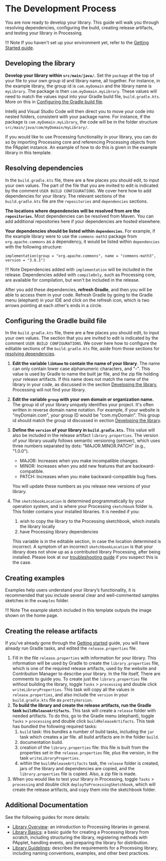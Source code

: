 # The Development Process

You are now ready to develop your library. This guide will walk you through resolving dependencies, configuring the build, creating release artifacts, and testing your library in Processing.

!!! Note
    If you haven't set up your environment yet, refer to the [Getting Started guide](getting-started.md).


## Developing the library
**Develop your library within `src/main/java/`.** Set the `package` at the top of your file to your
own group id and library name, all together. For instance, in the example library, the group id is
`com.myDomain` and the library name is `myLibrary`. The package is then `com.myDomain.myLibrary`.
These values will need to match the values input into your Gradle build file, `build.gradle.kts`.
More on this in [Configuring the Gradle build file](#configuring-the-gradle-build-file).

Intellij and Visual Studio Code will then direct you to move your code into nested folders, consistent
with your package name. For instance, if the package is `com.myDomain.myLibrary`, the code will
be in the folder structure `src/main/java/com/myDomain/myLibrary/`.

If you would like to use Processing functionality in your library, you can do so by importing Processing core
and referencing Processing objects from the PApplet instance. An example of how to do this is given in the
example library in this template.

## Resolving dependencies
In the `build.gradle.kts` file, there are a few places you should edit, to input your own values.
The part of the file that you are invited to edit is indicated by the comment 
`USER BUILD CONFIGURATIONS`. We cover here how to add dependencies for your library. The relevant
sections of the `build.gradle.kts` file are the `repositories` and `dependencies` sections.

**The locations where dependencies will be resolved from are the `repositories`.** Most
dependencies can be resolved from Maven. You can add additional repositories here if
your dependencies are hosted elsewhere. 

**Your dependencies should be listed within `dependencies`.** For example, if the example library
were to use the `commons-math3` package from `org.apache.commons` as a dependency, it would be listed within `dependencies` with the following structure:

```
implementation(group = "org.apache.commons", name = "commons-math3", version = "3.6.1")
```

!!! Note
    Dependencies added with `implementation` will be included in the release. Dependencies
    added with `compileOnly`, such as Processing core, are available for compilation, but won't
    be included in the release.

After you add these dependencies, **refresh Gradle**, and then you will be able to access them
in your code. Refresh Gradle by going to the Gradle menu (elephant) in your IDE
and click on the refresh icon, which is two arrows pointing at each other's ends in a circle.


## Configuring the Gradle build file
In the `build.gradle.kts` file, there are a few places you should edit, to input your own values.
The section that you are invited to edit is indicated by the comment `USER BUILD CONFIGURATIONS`.
We cover here how to configure the editable sections of the `build.gradle.kts` file, aside from
those sections for [resolving dependencies](#resolving-dependencies).

1.  **Edit the variable `libName` to contain the name of your library**. The name can only contain
    lower case alphanumeric characters, and "-". 
    This value is used by Gradle to name the built jar file, and the zip file holding
    your release artifacts. If this name does not match the name of the library in your code, 
    as discussed in the section [Developing the library](#developing-the-library),
    Processing will not find your library.
2.  **Edit the variable `group` with your own domain or organization name.** The group id 
    of your library uniquely identifies your project. It's often written in reverse domain name 
    notation. For example, if your website is "myDomain.com", your group ID would be 
    "com.myDomain". This group id should match the group id discussed in 
    section [Developing the library](#developing-the-library).
3.  **Define the `version` of your library in `build.gradle.kts`.** This value will also be
    included in the release artifact `library.properties`. The version of your library usually 
    follows semantic versioning (semver), which uses three numbers separated by dots: 
    "MAJOR.MINOR.PATCH" (e.g., "1.0.0"). 

    - MAJOR: Increases when you make incompatible changes.
    - MINOR: Increases when you add new features that are backward-compatible.
    - PATCH: Increases when you make backward-compatible bug fixes.

    You will update these numbers as you release new versions of your library.

4.  The `sketchbookLocation` is determined programmatically by your operation system, and is
    where your Processing `sketchbook` folder is. This folder contains your installed libraries.
    It is needed if you:

    1. wish to copy the library to the Processing sketchbook, which installs the library locally
    2. have Processing library dependencies
   
    This variable is in the editable section, in case the location determined is incorrect. A 
    symptom of an incorrect `sketchbookLocation` is that your library does not show up as a
    contributed library Processing, after being installed. Please look at our 
    [troubleshooting guide](troubleshooting.md) if you suspect this is the case.
 
## Creating examples
Examples help users understand your library’s functionality, it is recommended that you include several clear and well-commented samples sketches in the `examples` folder.

!!! Note
    The example sketch included in this template outputs the image shown on the home page.

## Creating the release artifacts
If you've already gone through the [Getting started](getting-started.md#first-steps) guide, you will have
already run Gradle tasks, and edited the `release.properties` file.

1.  Fill in the file `release.properties` with information for your library. This information will be
    used by Gradle to create the `library.properties` file, which is one of the required release 
    artifacts, used by the website and Contribution Manager to describe your library. In the file itself,
    There are comments to guide you. To create just the `library.properties` file without building the
    library, toggle `Tasks` > `processing` and double click `writeLibraryProperties`. This task will
    copy all the values in `release.properties`, and also include the `version` in your `build.gradle.kts`
    file as `prettyVersion`.
2.  **To build the library and create the release artifacts, run the Gradle task `buildReleaseArtifacts`.**
    This task will create a `release` folder with needed artifacts. To do this, go to the Gradle menu 
    (elephant), toggle `Tasks` > `processing` and double click `buildReleaseArtifacts`. This task 
    has bundled the following required tasks:
    1.  `build` task: this bundles a number of build tasks, including the `jar` task which creates a
        jar file. all build artifacts are in the folder `build`.
    2.  documentation build.
    3.  creation of the `library.properties` file: this file is built from the properties set in the
       `release.properties` file, plus the version, in the task `writeLibraryProperties`.
    4.  within the `buildReleaseArtifacts` task, the `release` folder is created, jars of the library and
        dependencies are copied, and the `library.properties` file is copied. Also, a zip file is made.
3.  When you would like to test your library in Processing, toggle `Tasks` > `processing` and double click
    `deployToProcessingSketchbook`, which will create the release artifacts, and copy them into the 
    sketchbook folder.

## Additional Documentation

See the following guides for more details:

  - [Library Overview](https://github.com/processing/processing4/wiki/Library-Overview): an introduction to Processing libraries in general.
  - [Library Basics](https://github.com/processing/processing4/wiki/Library-Basics): a basic guide for creating a Processing library from scratch, including structuring the library, registering methods with PApplet, handling events, and preparing the library for distribution.
  - [Library Guidelines](https://github.com/processing/processing4/wiki/Library-Guidelines): describes the requirements for a Processing library, including naming conventions, examples, and other best practices.
